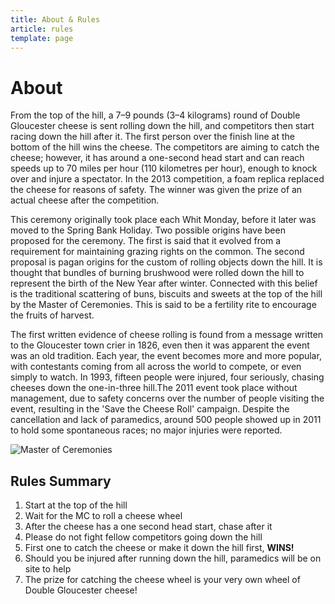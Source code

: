 ```yaml
---
title: About & Rules
article: rules
template: page
---
```

# About
From the top of the hill, a 7–9 pounds (3–4 kilograms) round of Double Gloucester cheese is sent rolling down the hill, and competitors then start racing down the hill after it. The first person over the finish line at the bottom of the hill wins the cheese. The competitors are aiming to catch the cheese; however, it has around a one-second head start and can reach speeds up to 70 miles per hour (110 kilometres per hour), enough to knock over and injure a spectator. In the 2013 competition, a foam replica replaced the cheese for reasons of safety. The winner was given the prize of an actual cheese after the competition. 

This ceremony originally took place each Whit Monday, before it later was moved to the Spring Bank Holiday. Two possible origins have been proposed for the ceremony. The first is said that it evolved from a requirement for maintaining grazing rights on the common. The second proposal is pagan origins for the custom of rolling objects down the hill. It is thought that bundles of burning brushwood were rolled down the hill to represent the birth of the New Year after winter. Connected with this belief is the traditional scattering of buns, biscuits and sweets at the top of the hill by the Master of Ceremonies. This is said to be a fertility rite to encourage the fruits of harvest.

The first written evidence of cheese rolling is found from a message written to the Gloucester town crier in 1826, even then it was apparent the event was an old tradition. Each year, the event becomes more and more popular, with contestants coming from all across the world to compete, or even simply to watch. In 1993, fifteen people were injured, four seriously, chasing cheeses down the one-in-three hill.The 2011 event took place without management, due to safety concerns over the number of people visiting the event, resulting in the 'Save the Cheese Roll' campaign. Despite the cancellation and lack of paramedics, around 500 people showed up in 2011 to hold some spontaneous races; no major injuries were reported. 

![Master of Ceremonies](ui/images/CheeseMaster.jpg)


## Rules Summary

1. Start at the top of the hill
2. Wait for the MC to roll a cheese wheel
3. After the cheese has a one second head start, chase after it
4. Please do not fight fellow competitors going down the hill
4. First one to catch the cheese or make it down the hill first, __WINS!__
5. Should you be injured after running down the hill, paramedics will be on site to help
6. The prize for catching the cheese wheel is your very own wheel of Double Gloucester cheese!